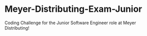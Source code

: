 # Meyer-Distributing-Exam-Junior
Coding Challenge for the Junior Software Engineer role at Meyer Distributing!

